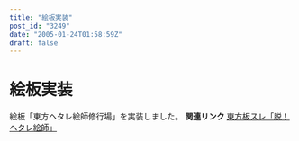 ```yaml
---
title: "絵板実装"
post_id: "3249"
date: "2005-01-24T01:58:59Z"
draft: false
---
```


# 絵板実装

絵板「東方ヘタレ絵師修行場」を実装しました。 **関連リンク** [東方板スレ「脱！ヘタレ絵師」](http://jbbs.livedoor.jp/bbs/read.cgi/computer/6306/1105114049/)
